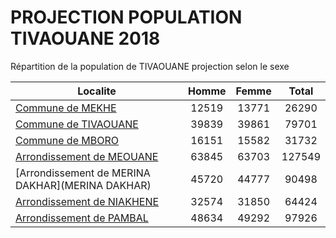 # PROJECTION POPULATION TIVAOUANE 2018
	
Répartition de la population de TIVAOUANE projection selon le sexe
	
| Localite  | Homme | Femme | Total |
| --------- |:-----:|:-----:|:-----:|
| [Commune de MEKHE](MEKHE) | 12519 | 13771 | 26290 |
| [Commune de TIVAOUANE](TIVAOUANE) | 39839 | 39861 | 79701 |
| [Commune de MBORO](MBORO) | 16151 | 15582 | 31732 |
| [Arrondissement de MEOUANE](MEOUANE) | 63845 | 63703 | 127549 |
| [Arrondissement de MERINA DAKHAR](MERINA DAKHAR) | 45720 | 44777 | 90498 |
| [Arrondissement de NIAKHENE](NIAKHENE) | 32574 | 31850 | 64424 |
| [Arrondissement de PAMBAL](PAMBAL) | 48634 | 49292 | 97926 |
